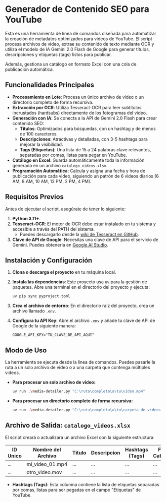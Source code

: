 # Generador de Contenido SEO para YouTube

Esta es una herramienta de línea de comandos diseñada para automatizar la creación de metadatos optimizados para videos de YouTube. El script procesa archivos de video, extrae su contenido de texto mediante OCR y utiliza el modelo de IA Gemini 2.0 Flash de Google para generar títulos, descripciones y etiquetas (tags) listos para publicar.

Además, gestiona un catálogo en formato Excel con una cola de publicación automática.

## Funcionalidades Principales

- **Procesamiento en Lote**: Procesa un único archivo de video o un directorio completo de forma recursiva.
- **Extracción por OCR**: Utiliza Tesseract-OCR para leer subtítulos incrustados (hardsubs) directamente de los fotogramas del video.
- **Generación con IA**: Se conecta a la API de Gemini 2.0 Flash para crear contenido SEO:
  - **Títulos**: Optimizados para búsquedas, con un hashtag y de menos de 100 caracteres.
  - **Descripciones**: Atractivas y detalladas, con 3-5 hashtags para mejorar la visibilidad.
  - **Tags (Etiquetas)**: Una lista de 15 a 24 palabras clave relevantes, separadas por comas, listas para pegar en YouTube.
- **Catálogo en Excel**: Guarda automáticamente toda la información generada en un archivo `catalogo_videos.xlsx`.
- **Programación Automática**: Calcula y asigna una fecha y hora de publicación para cada video, siguiendo un patrón de 6 videos diarios (6 AM, 8 AM, 10 AM, 12 PM, 2 PM, 4 PM).

## Requisitos Previos

Antes de ejecutar el script, asegúrate de tener lo siguiente:

1.  **Python 3.11+**.
2.  **Tesseract-OCR**: El motor de OCR debe estar instalado en tu sistema y accesible a través del PATH del sistema.
    - Puedes descargarlo desde la [wiki de Tesseract en GitHub](https://github.com/UB-Mannheim/tesseract/wiki).
3.  **Clave de API de Google**: Necesitas una clave de API para el servicio de Gemini. Puedes obtenerla en [Google AI Studio](https://aistudio.google.com/app/apikey).

## Instalación y Configuración

1.  **Clona o descarga el proyecto** en tu máquina local.

2.  **Instala las dependencias**: Este proyecto usa `uv` para la gestión de paquetes. Abre una terminal en el directorio del proyecto y ejecuta:
    ```bash
    uv pip sync pyproject.toml
    ```

3.  **Crea el archivo de entorno**: En el directorio raíz del proyecto, crea un archivo llamado `.env`.

4.  **Configura tu API Key**: Abre el archivo `.env` y añade tu clave de API de Google de la siguiente manera:
    ```
    GOOGLE_API_KEY="TU_CLAVE_DE_API_AQUI"
    ```

## Modo de Uso

La herramienta se ejecuta desde la línea de comandos. Puedes pasarle la ruta a un solo archivo de video o a una carpeta que contenga múltiples videos.

-   **Para procesar un solo archivo de video:**
    ```bash
    uv run .\media-detailer.py "C:\ruta\completa\a\tu\video.mp4"
    ```

-   **Para procesar un directorio completo de forma recursiva:**
    ```bash
    uv run .\media-detailer.py "C:\ruta\completa\a\tu\carpeta_de_videos"
    ```

## Archivo de Salida: `catalogo_videos.xlsx`

El script creará o actualizará un archivo Excel con la siguiente estructura:

| ID Unico | Nombre del Archivo | Titulo | Descripcion | Hashtags (Tags) | Fecha de Catalogacion | Fecha de Programacion |
|---|---|---|---|---|---|---|
| ... | mi_video_01.mp4 | ... | ... | ... | ... | ... |
| ... | otro_video.mov | ... | ... | ... | ... | ... |

- **Hashtags (Tags)**: Esta columna contiene la lista de etiquetas separadas por comas, listas para ser pegadas en el campo "Etiquetas" de YouTube.